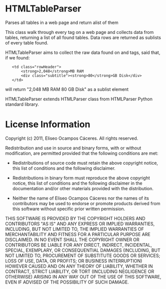 HTMLTableParser
===============

Parses all tables in a web page and return alist of them

This class walk through every tag on a web page and collects
data from tables, returning a list of all found tables. Data
rows are returned as sublists of every table found.

HTMLTableParser aims to collect the raw data found on <td>
and <th> tags, said that, if we found:

       <td class="rowHeader"> 
           <strong>2,048</strong>MB RAM
           <div class="subtitle"><strong>80</strong>GB Disk</div> 
       </td>

will return "2,048 MB RAM 80 GB Disk" as a sublist element

HTMLTableParser extends HTMLParser class from HTMLParser Python
standard library.


License Information
===================

Copyright (c) 2011, Eliseo Ocampos Cáceres.
All rights reserved.

Redistribution and use in source and binary forms, with or without modification,
are permitted provided that the following conditions are met:

* Redistributions of source code must retain the above copyright notice,
  this list of conditions and the following disclaimer.

* Redistributions in binary form must reproduce the above copyright notice,
  this list of conditions and the following disclaimer in the documentation
  and/or other materials provided with the distribution.

* Neither the name of Eliseo Ocampos Cáceres nor the names of its
  contributors may be used to endorse or promote products derived from this
  software without specific prior written permission.

THIS SOFTWARE IS PROVIDED BY THE COPYRIGHT HOLDERS AND CONTRIBUTORS "AS IS" AND
ANY EXPRESS OR IMPLIED WARRANTIES, INCLUDING, BUT NOT LIMITED TO, THE IMPLIED
WARRANTIES OF MERCHANTABILITY AND FITNESS FOR A PARTICULAR PURPOSE ARE
DISCLAIMED. IN NO EVENT SHALL THE COPYRIGHT OWNER OR CONTRIBUTORS BE LIABLE FOR
ANY DIRECT, INDIRECT, INCIDENTAL, SPECIAL, EXEMPLARY, OR CONSEQUENTIAL DAMAGES
(INCLUDING, BUT NOT LIMITED TO, PROCUREMENT OF SUBSTITUTE GOODS OR SERVICES;
LOSS OF USE, DATA, OR PROFITS; OR BUSINESS INTERRUPTION) HOWEVER CAUSED AND ON
ANY THEORY OF LIABILITY, WHETHER IN CONTRACT, STRICT LIABILITY, OR TORT
(INCLUDING NEGLIGENCE OR OTHERWISE) ARISING IN ANY WAY OUT OF THE USE OF THIS
SOFTWARE, EVEN IF ADVISED OF THE POSSIBILITY OF SUCH DAMAGE.
